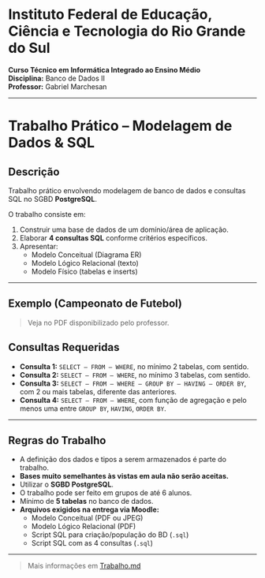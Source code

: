 # Instituto Federal de Educação, Ciência e Tecnologia do Rio Grande do Sul

**Curso Técnico em Informática Integrado ao Ensino Médio**  
**Disciplina:** Banco de Dados II  
**Professor:** Gabriel Marchesan

---

# Trabalho Prático – Modelagem de Dados & SQL

## Descrição

Trabalho prático envolvendo modelagem de banco de dados e consultas SQL no SGBD **PostgreSQL**.

O trabalho consiste em:

1. Construir uma base de dados de um domínio/área de aplicação.
2. Elaborar **4 consultas SQL** conforme critérios específicos.
3. Apresentar:
   - Modelo Conceitual (Diagrama ER)
   - Modelo Lógico Relacional (texto)
   - Modelo Físico (tabelas e inserts)

---

## Exemplo (Campeonato de Futebol)

> Veja no PDF disponibilizado pelo professor.

## Consultas Requeridas

- **Consulta 1:** `SELECT – FROM – WHERE`, no mínimo 2 tabelas, com sentido.
- **Consulta 2:** `SELECT – FROM – WHERE`, no mínimo 3 tabelas, com sentido.
- **Consulta 3:** `SELECT – FROM – WHERE – GROUP BY – HAVING – ORDER BY`, com 2 ou mais tabelas, diferente das anteriores.
- **Consulta 4:** `SELECT – FROM – WHERE`, com função de agregação e pelo menos uma entre `GROUP BY`, `HAVING`, `ORDER BY`.

---

## Regras do Trabalho

- A definição dos dados e tipos a serem armazenados é parte do trabalho.
- **Bases muito semelhantes às vistas em aula não serão aceitas.**
- Utilizar o **SGBD PostgreSQL**.
- O trabalho pode ser feito em grupos de até 6 alunos.
- Mínimo de **5 tabelas** no banco de dados.
- **Arquivos exigidos na entrega via Moodle:**
  - Modelo Conceitual (PDF ou JPEG)
  - Modelo Lógico Relacional (PDF)
  - Script SQL para criação/população do BD (`.sql`)
  - Script SQL com as 4 consultas (`.sql`)

---

> Mais informações em [Trabalho.md](../Trabalho%20I%20MySql/README.md)
